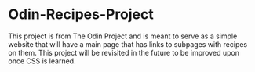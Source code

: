 # Odin-Recipes-Project
This project is from The Odin Project and is meant to serve as a simple website that will have a main page that has links to subpages with recipes on them. This project will be revisited in the future to be improved upon once CSS is learned.
